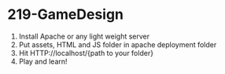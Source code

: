 # 219-GameDesign

1. Install Apache or any light weight server
2. Put assets, HTML and JS folder in apache deployment folder
3. Hit HTTP://localhost/{path to your folder}
4. Play and learn!